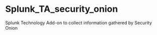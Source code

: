 # Splunk_TA_security_onion
Splunk Technology Add-on to collect information gathered by Security Onion

